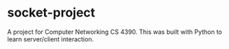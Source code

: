 # socket-project
A project for Computer Networking CS 4390. This was built with Python to learn server/client interaction.
